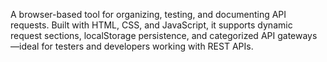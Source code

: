 A browser-based tool for organizing, testing, and documenting API requests. Built with HTML, CSS, and JavaScript, it supports dynamic request sections, localStorage persistence, and categorized API gateways—ideal for testers and developers working with REST APIs.
